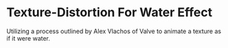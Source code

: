 # Texture-Distortion For Water Effect
 Utilizing a process outlined by Alex Vlachos of Valve to animate a texture as if it were water.
